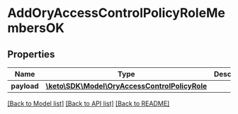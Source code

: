 # AddOryAccessControlPolicyRoleMembersOK

## Properties
Name | Type | Description | Notes
------------ | ------------- | ------------- | -------------
**payload** | [**\keto\SDK\Model\OryAccessControlPolicyRole**](OryAccessControlPolicyRole.md) |  | [optional] 

[[Back to Model list]](../README.md#documentation-for-models) [[Back to API list]](../README.md#documentation-for-api-endpoints) [[Back to README]](../README.md)


